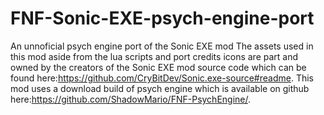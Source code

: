 # FNF-Sonic-EXE-psych-engine-port
An unnoficial psych engine port of the Sonic EXE mod
The assets used in this mod aside from the lua scripts and port credits icons are part and owned by the creators of the Sonic EXE mod source code which can be found here:https://github.com/CryBitDev/Sonic.exe-source#readme.
This mod uses a download build of psych engine which is available on github here:https://github.com/ShadowMario/FNF-PsychEngine/.
